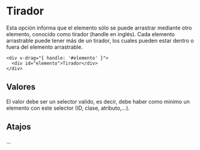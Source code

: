 # Tirador

Esta opción informa que el elemento sólo se puede arrastrar mediante otro elemento, conocido como tirador (handle en inglés). Cada elemento arrastrable puede tener más de un tirador, los cuales pueden estar dentro o fuera del elemento arrastrable.

```vue
<div v-drag="{ handle: '#elemento' }">
  <div id="elemento">Tirador</div>
</div>
```

## Valores

El valor debe ser un selector valido, es decir, debe haber como mínimo un elemento con este selector (ID, clase, atributo,…).

## Atajos

...

